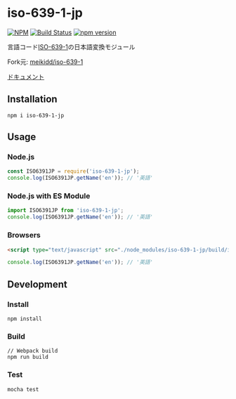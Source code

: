 # iso-639-1-jp

[![NPM](https://nodei.co/npm/iso-639-1-jp.png?downloads=true&downloadRank=true&stars=true)](https://nodei.co/npm/iso-639-1-jp/)
[![Build Status](https://travis-ci.org/kota-yata/iso-639-1-jp.svg?branch=master)](https://travis-ci.org/kota-yata/iso-639-1-jp)
[![npm version](https://badge.fury.io/js/iso-639-1-jp.svg)](https://badge.fury.io/js/iso-639-1-jp)

言語コード[ISO-639-1](https://en.wikipedia.org/wiki/List_of_ISO_639-1_codes)の日本語変換モジュール

Fork元: [meikidd/iso-639-1](https://github.com/meikidd/iso-639-1)

[ドキュメント](https://iso-639-1-jp.netlify.app)

## Installation

```
npm i iso-639-1-jp
```

## Usage

### Node.js

```javascript
const ISO6391JP = require('iso-639-1-jp');
console.log(ISO6391JP.getName('en')); // '英語'
```

### Node.js with ES Module

```javascript
import ISO6391JP from 'iso-639-1-jp';
console.log(ISO6391JP.getName('en')); // '英語'
```

### Browsers

```html
<script type="text/javascript" src="./node_modules/iso-639-1-jp/build/index.js"></script>
```

```javascript
console.log(ISO6391JP.getName('en')); // '英語'
```

## Development

### Install

```
npm install
```

### Build

```
// Webpack build
npm run build
```

### Test

```
mocha test
```
